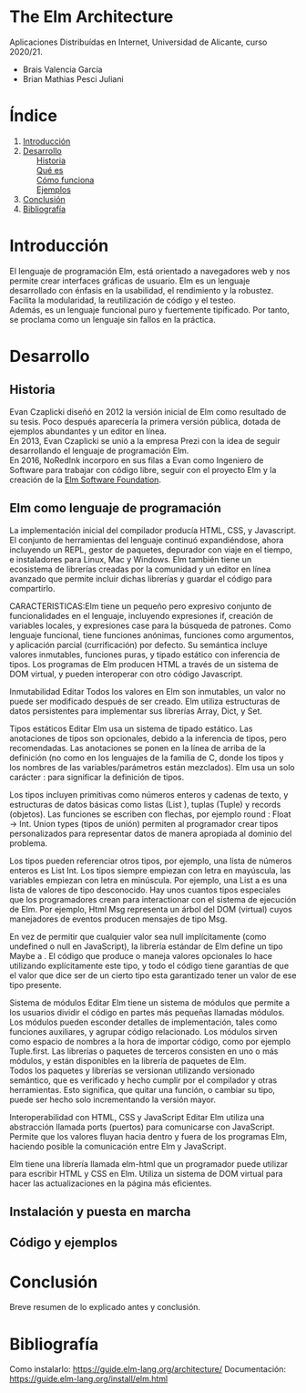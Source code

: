 # The Elm Architecture

Aplicaciones Distribuídas en Internet, Universidad de Alicante, curso 2020/21.
- Brais Valencia García 
- Brian Mathias Pesci Juliani

# Índice
<!-- TABLE OF CONTENTS -->
  <ol>
    <li><a href="#introducción">Introducción</a></li>
    <li><a href="#desarrollo">Desarrollo</a>
      <ul><a href="#historia">Historia</a></ul>
      <ul><a href="#que-es">Qué es</a></ul>
      <ul><a href="#como-funciona">Cómo funciona</a></ul>
      <ul><a href="#ejemplos">Ejemplos</a></ul>
    </li>
  <li><a href="#conclusión">Conclusión</a></li>
  <li><a href="#bibliografía">Bibliografía</a></li>
  </ol>

# Introducción 
El lenguaje de programación Elm, está orientado a navegadores web y nos permite
crear interfaces gráficas de usuario. Elm es un lenguaje desarrollado con 
énfasis en la usabilidad, el rendimiento y la robustez. Facilita la modularidad, 
la reutilización de código y el testeo.<br>
Además, es un lenguaje funcional puro y fuertemente tipificado. Por tanto, se proclama
como un lenguaje sin fallos en la práctica. <br>

# Desarrollo 
## Historia 
Evan Czaplicki diseñó en 2012 la versión inicial de Elm como resultado
de su tesis. Poco después aparecería la primera versión pública,
dotada de ejemplos abundantes y un editor en línea.<br>
En 2013, Evan Czaplicki se unió a la empresa Prezi con la idea de 
seguir desarrollando el lenguaje de programación Elm.<br>
En 2016, NoRedInk incorporo en sus filas a Evan como Ingeniero de 
Software para trabajar con código libre, seguir con el proyecto Elm y la creación 
de la [Elm Software Foundation](https://elm-lang.org/news/new-adventures-for-elm).<br>

## Elm como lenguaje de programación 
La implementación inicial del compilador producía HTML, CSS, y Javascript. El conjunto 
de herramientas del lenguaje continuó expandiéndose, ahora incluyendo un REPL, 
gestor de paquetes, depurador con viaje en el tiempo, e instaladores para Linux, Mac y Windows.
Elm también tiene un ecosistema de librerías creadas por la comunidad y un editor en 
línea avanzado que permite incluir dichas librerías y guardar el código para compartirlo.<br>
       
CARACTERISTICAS:Elm tiene un pequeño pero expresivo conjunto de funcionalidades en el lenguaje, 
incluyendo expresiones if, creación de variables locales, y expresiones case para 
la búsqueda de patrones. Como lenguaje funcional, tiene funciones anónimas, funciones como 
argumentos, y aplicación parcial (currificación) por defecto. Su semántica incluye valores inmutables, 
funciones puras, y tipado estático con inferencia de tipos. Los programas de Elm producen HTML a 
través de un sistema de DOM virtual, y pueden interoperar con otro código Javascript.<br>

Inmutabilidad	Editar
Todos los valores en Elm son inmutables, un valor no puede ser modificado después de ser creado. 
Elm utiliza estructuras de datos persistentes para implementar sus librerías Array, Dict, y Set.<br>

Tipos estáticos	Editar
Elm usa un sistema de tipado estático. Las anotaciones de tipos son opcionales, debido a 
la inferencia de tipos, pero recomendadas. Las anotaciones se ponen en la línea de arriba de 
la definición (no como en los lenguajes de la familia de C, donde los tipos y los nombres de 
las variables/parámetros están mezclados). Elm usa un solo carácter : para significar 
la definición de tipos.<br>

Los tipos incluyen primitivas como números enteros y cadenas de texto, y estructuras de 
datos básicas como listas (List ), tuplas (Tuple) y records (objetos). Las funciones se escriben 
con flechas, por ejemplo round : Float -> Int. Union types (tipos de unión) permiten al programador 
crear tipos personalizados para representar datos de manera apropiada al dominio del problema.<br>

Los tipos pueden referenciar otros tipos, por ejemplo, una lista de números enteros es List Int. 
Los tipos siempre empiezan con letra en mayúscula, las variables empiezan con letra en minúscula. 
Por ejemplo, una List a es una lista de valores de tipo desconocido. Hay unos cuantos tipos 
especiales que los programadores crean para interactionar con el sistema de ejecución de Elm. 
Por ejemplo, Html Msg representa un árbol del DOM (virtual) cuyos manejadores de eventos producen 
mensajes de tipo Msg.<br>

En vez de permitir que cualquier valor sea null implícitamente (como undefined o null en JavaScript), 
la librería estándar de Elm define un tipo Maybe a . El código que produce o maneja valores 
opcionales lo hace utilizando explícitamente este tipo, y todo el código tiene garantías de 
que el valor que dice ser de un cierto tipo esta garantizado tener un valor de ese tipo presente.<br>

Sistema de módulos	Editar
Elm tiene un sistema de módulos que permite a los usuarios dividir el código en partes 
más pequeñas llamadas módulos. Los módulos pueden esconder detalles de implementación, 
tales como funciones auxiliares, y agrupar código relacionado. Los módulos sirven como espacio 
de nombres a la hora de importar código, como por ejemplo Tuple.first. Las librerías o paquetes 
de terceros consisten en uno o más módulos, y están disponibles en la librería de paquetes de Elm.<br>
Todos los paquetes y librerías se versionan utilizando versionado semántico, que es 
verificado y hecho cumplir por el compilador y otras herramientas. Esto significa, que quitar 
una función, o cambiar su tipo, puede ser hecho solo incrementando la versión mayor.<br>

Interoperabilidad con HTML, CSS y JavaScript	Editar
Elm utiliza una abstracción llamada ports (puertos) para comunicarse con JavaScript. Permite que los 
valores fluyan hacia dentro y fuera de los programas Elm, haciendo posible la comunicación 
entre Elm y JavaScript.<br>

Elm tiene una librería llamada elm-html que un programador puede utilizar para escribir HTML y CSS en Elm.
Utiliza un sistema de DOM virtual para hacer las actualizaciones en la página más eficientes.<br>
## Instalación y puesta en marcha
## Código y ejemplos

# Conclusión 
Breve resumen de lo explicado antes y conclusión.

# Bibliografía
Como instalarlo: https://guide.elm-lang.org/architecture/
Documentación: https://guide.elm-lang.org/install/elm.html


